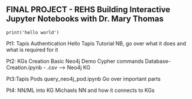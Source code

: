 ## FINAL PROJECT - REHS Building Interactive Jupyter Notebooks with Dr. Mary Thomas

```print('hello world')```

Pt1: Tapis Authentication
Hello Tapis Tutorial NB, go over what it does and what is required for it

Pt2: KGs Creation
Basic Neo4j
Demo Cypher commands
Database-Creation.ipynb - .csv --> Neo4j KG

Pt3:Tapis Pods
query_neo4j_pod.ipynb Go over important parts

Pt4: NN/ML into KG
Michaels NN and how it connects to KGs


